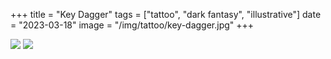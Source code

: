 +++
title = "Key Dagger"
tags = ["tattoo", "dark fantasy", "illustrative"]
date = "2023-03-18"
image = "/img/tattoo/key-dagger.jpg"
+++

![](/img/tattoo/key-dagger.jpg)
![](/img/tattoo/key-dagger-detail.jpg)
